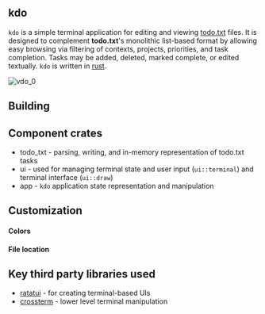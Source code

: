 
## kdo 

`kdo` is a simple terminal application for editing and viewing [todo.txt](https://github.com/todotxt/todo.txt "todo.txt format specification") files.  It is designed to complement **todo.txt**'s monolithic list-based format by allowing easy browsing via filtering of contexts, projects, priorities, and task completion.  Tasks may be added, deleted, marked complete, or edited textually. `kdo` is written in [rust](https://www.rust-lang.org/).

![vdo_0](https://github.com/keithroe/kdo/assets/775667/9d6f00ca-6d1b-4c14-879f-70313f1003db)

## Building

## Component crates
- todo_txt - parsing, writing, and in-memory representation of todo.txt tasks
- ui - used for managing terminal state and user input (`ui::terminal`) and terminal interface (`ui::draw`)
- app - `kdo` application state representation and manipulation

## Customization
#### Colors
#### File location

## Key third party libraries used
- [ratatui](https://docs.rs/ratatui/latest/ratatui/) - for creating terminal-based UIs
- [crossterm](https://docs.rs/crossterm/latest/crossterm/) - lower level terminal manipulation


